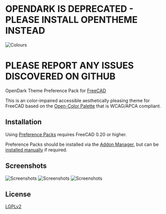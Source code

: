 # OPENDARK IS DEPRECATED - PLEASE INSTALL OPENTHEME INSTEAD
![Colours](resources/icons/OpenDark.png)

# PLEASE REPORT ANY ISSUES DISCOVERED ON GITHUB

OpenDark Theme Preference Pack for [FreeCAD](https://www.freecad.org)

This is an color-impaired accessible aesthetically pleasing theme for FreeCAD based on the [Open-Color Palette](https://github.com/yeun/open-color) that is WCAG/APCA compliant.


## Installation

Using [Preference Packs](https://wiki.freecad.org/Preference_Packs) requires FreeCAD 0.20 or higher.

Preference Packs should be installed via the [Addon Manager](https://github.com/FreeCAD/FreeCAD-addons), but can be [installed manually](https://wiki.freecad.org/Preference_Packs#Distributing_a_pack) if required.

## Screenshots

![Screenshots](resources/images/OpenDark_sketcher.png)
![Screenshots](resources/images/text_panels.png)
![Screenshots](resources/images/OpenDark_prefs.a.png)

## License
 [LGPLv2](https://en.m.wikipedia.org/wiki/GNU_Lesser_General_Public_License)
